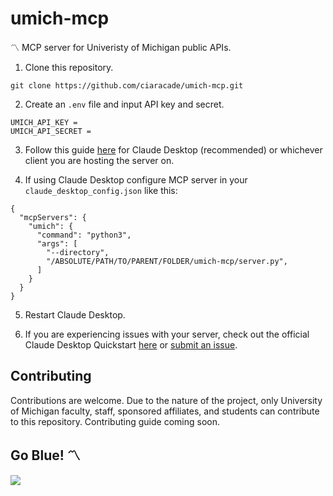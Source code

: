 # umich-mcp
〽️ MCP server for Univeristy of Michigan public APIs. 

1. Clone this repository.
```
git clone https://github.com/ciaracade/umich-mcp.git
```

2. Create an `.env` file and input API key and secret.
```
UMICH_API_KEY = 
UMICH_API_SECRET = 
```

3. Follow this guide [here](https://modelcontextprotocol.io/quickstart/user) for Claude Desktop (recommended) or whichever client you are hosting the server on.

4. If using Claude Desktop configure MCP server in your `claude_desktop_config.json` like this:
```
{
  "mcpServers": {
    "umich": {
      "command": "python3",
      "args": [
        "--directory",
        "/ABSOLUTE/PATH/TO/PARENT/FOLDER/umich-mcp/server.py",
      ]
    }
  }
}
```

5. Restart Claude Desktop.

6. If you are experiencing issues with your server, check out the official Claude Desktop Quickstart [here](https://modelcontextprotocol.io/quickstart/user) or [submit an issue](https://github.com/ciaracade/umich-mcp/issues).

## Contributing
Contributions are welcome. Due to the nature of the project, only University of Michigan faculty, staff, sponsored affiliates, and students can contribute to this repository. Contributing guide coming soon.

## Go Blue! 〽️
<a href="https://github.com/ciaracade/umich-mcp/graphs/contributors">
  <img src="https://contrib.rocks/image?repo=ciaracade/umich-mcp" />
</a>